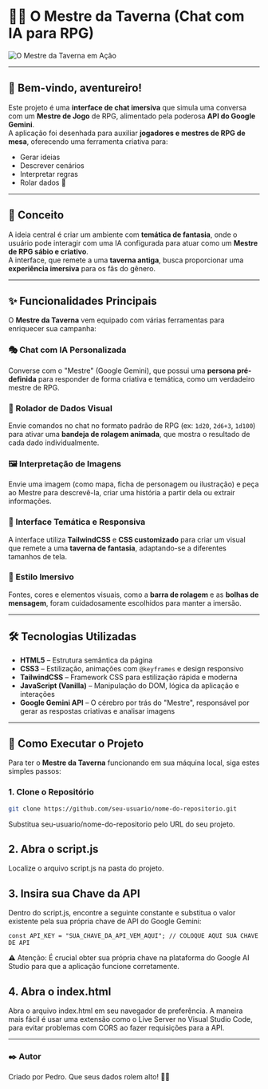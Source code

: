 # 🧙‍♂️ O Mestre da Taverna (Chat com IA para RPG)

![O Mestre da Taverna em Ação](https://i.imgur.com/3fzeRrn.png)

---

## 👋 Bem-vindo, aventureiro!

Este projeto é uma **interface de chat imersiva** que simula uma conversa com um **Mestre de Jogo** de RPG, alimentado pela poderosa **API do Google Gemini**.  
A aplicação foi desenhada para auxiliar **jogadores e mestres de RPG de mesa**, oferecendo uma ferramenta criativa para:

- Gerar ideias  
- Descrever cenários  
- Interpretar regras  
- Rolar dados 🎲

---

## 📜 Conceito

A ideia central é criar um ambiente com **temática de fantasia**, onde o usuário pode interagir com uma IA configurada para atuar como um **Mestre de RPG sábio e criativo**.  
A interface, que remete a uma **taverna antiga**, busca proporcionar uma **experiência imersiva** para os fãs do gênero.

---

## ✨ Funcionalidades Principais

O **Mestre da Taverna** vem equipado com várias ferramentas para enriquecer sua campanha:

### 🎭 Chat com IA Personalizada  
Converse com o "Mestre" (Google Gemini), que possui uma **persona pré-definida** para responder de forma criativa e temática, como um verdadeiro mestre de RPG.

### 🎲 Rolador de Dados Visual  
Envie comandos no chat no formato padrão de RPG (ex: `1d20`, `2d6+3`, `1d100`) para ativar uma **bandeja de rolagem animada**, que mostra o resultado de cada dado individualmente.

### 🖼️ Interpretação de Imagens  
Envie uma imagem (como mapa, ficha de personagem ou ilustração) e peça ao Mestre para descrevê-la, criar uma história a partir dela ou extrair informações.

### 🧵 Interface Temática e Responsiva  
A interface utiliza **TailwindCSS** e **CSS customizado** para criar um visual que remete a uma **taverna de fantasia**, adaptando-se a diferentes tamanhos de tela.

### 🎨 Estilo Imersivo  
Fontes, cores e elementos visuais, como a **barra de rolagem** e as **bolhas de mensagem**, foram cuidadosamente escolhidos para manter a imersão.

---

## 🛠️ Tecnologias Utilizadas

- **HTML5** – Estrutura semântica da página  
- **CSS3** – Estilização, animações com `@keyframes` e design responsivo  
- **TailwindCSS** – Framework CSS para estilização rápida e moderna  
- **JavaScript (Vanilla)** – Manipulação do DOM, lógica da aplicação e interações  
- **Google Gemini API** – O cérebro por trás do "Mestre", responsável por gerar as respostas criativas e analisar imagens

---

## 🚀 Como Executar o Projeto

Para ter o **Mestre da Taverna** funcionando em sua máquina local, siga estes simples passos:

### 1. Clone o Repositório

```bash
git clone https://github.com/seu-usuario/nome-do-repositorio.git
```
Substitua seu-usuario/nome-do-repositorio pelo URL do seu projeto.

## 2. Abra o script.js

Localize o arquivo script.js na pasta do projeto.

## 3. Insira sua Chave da API

Dentro do script.js, encontre a seguinte constante e substitua o valor existente pela sua própria chave de API do Google Gemini:
```
const API_KEY = "SUA_CHAVE_DA_API_VEM_AQUI"; // COLOQUE AQUI SUA CHAVE DE API
```

⚠️ Atenção: É crucial obter sua própria chave na plataforma do Google AI Studio para que a aplicação funcione corretamente.

## 4. Abra o index.html

Abra o arquivo index.html em seu navegador de preferência.
A maneira mais fácil é usar uma extensão como o Live Server no Visual Studio Code, para evitar problemas com CORS ao fazer requisições para a API.

---

### ✒️ Autor
Criado por Pedro.
Que seus dados rolem alto! 🎲✨
